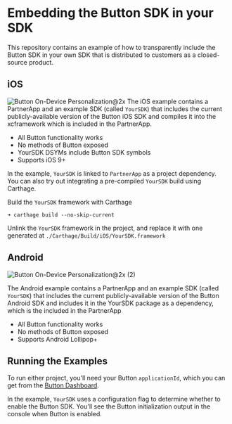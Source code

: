# Embedding the Button SDK in your SDK

This repository contains an example of how to transparently include the Button SDK in your own SDK that is distributed to customers as a closed-source product.

## iOS
![Button On-Device Personalization@2x](https://user-images.githubusercontent.com/1068437/89589263-4dd4ee80-d813-11ea-8e7a-04609d7e4a0d.png)
The iOS example contains a PartnerApp and an example SDK (called `YourSDK`) that includes the current publicly-available version of the Button iOS SDK and compiles it into the xcframework which is included in the PartnerApp.

* All Button functionality works
* No methods of Button exposed
* YourSDK DSYMs include Button SDK symbols
* Supports iOS 9+

In the example, `YourSDK` is linked to `PartnerApp` as a project dependency. You can also try out integrating a pre-compiled `YourSDK` build using Carthage.

Build the `YourSDK` framework with Carthage

```
➜ carthage build --no-skip-current
```

Unlink the `YourSDK` framework in the project, and replace it with one generated at `./Carthage/Build/iOS/YourSDK.framework`


## Android
![Button On-Device Personalization@2x (2)](https://user-images.githubusercontent.com/1068437/89589240-401f6900-d813-11ea-98ac-cc6a70fcd7af.png)

The Android example contains a PartnerApp and an example SDK (called `YourSDK`) that includes the current publicly-available version of the Button Android SDK and includes it in the YourSDK package as a dependency, which is the included in the PartnerApp

* All Button functionality works
* No methods of Button exposed
* Supports Android Lollipop+


## Running the Examples

To run either project, you'll need your Button `applicationId`, which you can get from the [Button Dashboard](https://app.usebutton.com).

In the example, `YourSDK` uses a configuration flag to determine whether to enable the Button SDK. You'll see the Button initialization output in the console when Button is enabled.
